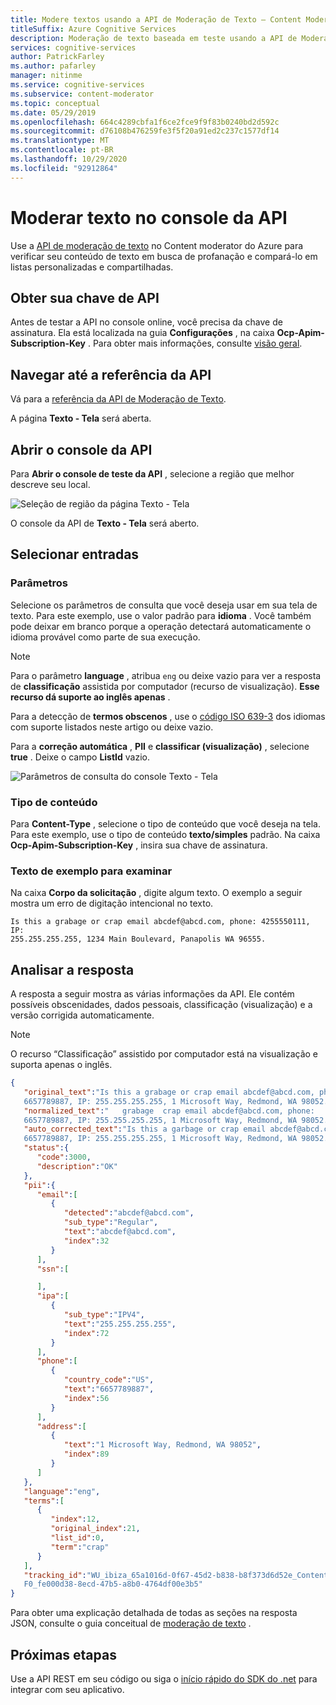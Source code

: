 ```yaml
---
title: Modere textos usando a API de Moderação de Texto – Content Moderator
titleSuffix: Azure Cognitive Services
description: Moderação de texto baseada em teste usando a API de Moderação de Texto no console online.
services: cognitive-services
author: PatrickFarley
ms.author: pafarley
manager: nitinme
ms.service: cognitive-services
ms.subservice: content-moderator
ms.topic: conceptual
ms.date: 05/29/2019
ms.openlocfilehash: 664c4289cbfa1f6ce2fce9f9f83b0240bd2d592c
ms.sourcegitcommit: d76108b476259fe3f5f20a91ed2c237c1577df14
ms.translationtype: MT
ms.contentlocale: pt-BR
ms.lasthandoff: 10/29/2020
ms.locfileid: "92912864"
---
```

# <a name="moderate-text-from-the-api-console"></a>Moderar texto no console da API

Use a [API de moderação de texto](https://westus.dev.cognitive.microsoft.com/docs/services/57cf753a3f9b070c105bd2c1/operations/57cf753a3f9b070868a1f66f) no Content moderator do Azure para verificar seu conteúdo de texto em busca de profanação e compará-lo em listas personalizadas e compartilhadas.

## <a name="get-your-api-key"></a>Obter sua chave de API

Antes de testar a API no console online, você precisa da chave de assinatura. Ela está localizada na guia **Configurações** , na caixa **Ocp-Apim-Subscription-Key** . Para obter mais informações, consulte [visão geral](overview.md).

## <a name="navigate-to-the-api-reference"></a>Navegar até a referência da API

Vá para a [referência da API de Moderação de Texto](https://westus.dev.cognitive.microsoft.com/docs/services/57cf753a3f9b070c105bd2c1/operations/57cf753a3f9b070868a1f66f). 

  A página **Texto - Tela** será aberta.

## <a name="open-the-api-console"></a>Abrir o console da API

Para **Abrir o console de teste da API** , selecione a região que melhor descreve seu local. 

  ![Seleção de região da página Texto - Tela](images/test-drive-region.png)

  O console da API de **Texto - Tela** será aberto.

## <a name="select-the-inputs"></a>Selecionar entradas

### <a name="parameters"></a>Parâmetros

Selecione os parâmetros de consulta que você deseja usar em sua tela de texto. Para este exemplo, use o valor padrão para **idioma** . Você também pode deixar em branco porque a operação detectará automaticamente o idioma provável como parte de sua execução.

> [!NOTE]
> Para o parâmetro **language** , atribua `eng` ou deixe vazio para ver a resposta de **classificação** assistida por computador (recurso de visualização). **Esse recurso dá suporte ao inglês apenas** .
>
> Para a detecção de **termos obscenos** , use o [código ISO 639-3](http://www-01.sil.org/iso639-3/codes.asp) dos idiomas com suporte listados neste artigo ou deixe vazio.

Para a **correção automática** , **PII** e **classificar (visualização)** , selecione **true** . Deixe o campo **ListId** vazio.

  ![Parâmetros de consulta do console Texto - Tela](images/text-api-console-inputs.PNG)

### <a name="content-type"></a>Tipo de conteúdo

Para **Content-Type** , selecione o tipo de conteúdo que você deseja na tela. Para este exemplo, use o tipo de conteúdo **texto/simples** padrão. Na caixa **Ocp-Apim-Subscription-Key** , insira sua chave de assinatura.

### <a name="sample-text-to-scan"></a>Texto de exemplo para examinar

Na caixa **Corpo da solicitação** , digite algum texto. O exemplo a seguir mostra um erro de digitação intencional no texto.

```
Is this a grabage or crap email abcdef@abcd.com, phone: 4255550111, IP: 
255.255.255.255, 1234 Main Boulevard, Panapolis WA 96555.
```

## <a name="analyze-the-response"></a>Analisar a resposta

A resposta a seguir mostra as várias informações da API. Ele contém possíveis obscenidades, dados pessoais, classificação (visualização) e a versão corrigida automaticamente.

> [!NOTE]
> O recurso “Classificação” assistido por computador está na visualização e suporta apenas o inglês.

```json
{
   "original_text":"Is this a grabage or crap email abcdef@abcd.com, phone: 
   6657789887, IP: 255.255.255.255, 1 Microsoft Way, Redmond, WA 98052.",
   "normalized_text":"   grabage  crap email abcdef@abcd.com, phone: 
   6657789887, IP: 255.255.255.255, 1 Microsoft Way, Redmond, WA 98052.",
   "auto_corrected_text":"Is this a garbage or crap email abcdef@abcd.com, phone: 
   6657789887, IP: 255.255.255.255, 1 Microsoft Way, Redmond, WA 98052.",
   "status":{
      "code":3000,
      "description":"OK"
   },
   "pii":{
      "email":[
         {
            "detected":"abcdef@abcd.com",
            "sub_type":"Regular",
            "text":"abcdef@abcd.com",
            "index":32
         }
      ],
      "ssn":[

      ],
      "ipa":[
         {
            "sub_type":"IPV4",
            "text":"255.255.255.255",
            "index":72
         }
      ],
      "phone":[
         {
            "country_code":"US",
            "text":"6657789887",
            "index":56
         }
      ],
      "address":[
         {
            "text":"1 Microsoft Way, Redmond, WA 98052",
            "index":89
         }
      ]
   },
   "language":"eng",
   "terms":[
      {
         "index":12,
         "original_index":21,
         "list_id":0,
         "term":"crap"
      }
   ],
   "tracking_id":"WU_ibiza_65a1016d-0f67-45d2-b838-b8f373d6d52e_ContentModerator.
   F0_fe000d38-8ecd-47b5-a8b0-4764df00e3b5"
}
```

Para obter uma explicação detalhada de todas as seções na resposta JSON, consulte o guia conceitual de [moderação de texto](text-moderation-api.md) .

## <a name="next-steps"></a>Próximas etapas

Use a API REST em seu código ou siga o [início rápido do SDK do .net](./client-libraries.md?pivots=programming-language-csharp%253fpivots%253dprogramming-language-csharp) para integrar com seu aplicativo.
